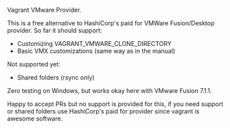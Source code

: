 Vagrant VMware Provider.

This is a free alternative to HashiCorp's paid for VMWare Fusion/Desktop provider.
So far it should support:
- Customizing VAGRANT_VMWARE_CLONE_DIRECTORY
- Basic VMX customizations (same way as in the manual)

Not supported yet:
- Shared folders (rsync only)


Zero testing on Windows, but works okay here with VMware Fusion 7.1.1.

Happy to accept PRs but no support is provided for this, if you need support or shared folders
use HashiCorp's paid for provider since vagrant is awesome software.
